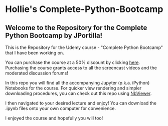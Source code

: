 # Hollie's Complete-Python-Bootcamp

## Welcome to the Repository for the Complete Python Bootcamp by JPortilla!

This is the Repository for the Udemy course - "Complete Python Bootcamp" that I have been working on.

You can purchase the course at a 50% discount by clicking [here](https://www.udemy.com/complete-python-bootcamp/?couponCode=PYTHON15). 
Purchasing the course grants access to all the screencast videos and the moderated discussion forums!

In this repo you will find all the accompanying Jupyter (p.k.a. iPython) Notebooks for the course. For quicker view rendering and simpler downloading procedures, you can check out this repo using [NbViewer](http://nbviewer.ipython.org/github/jmportilla/Complete-Python-Bootcamp/tree/master/).

I then navigated to your desired lecture and enjoy! You can download the .ipynb files onto your own computer for convenience.

I enjoyed the course and hopefully you will too!